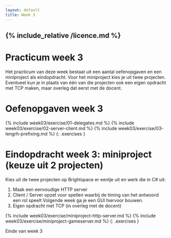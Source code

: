 ```yaml
---
layout: default
title: Week 3
---
```

{% include_relative /licence.md %}
---

# Practicum week 3
Het practicum van deze week bestaat uit een aantal oefenopgaven en een miniproject als eindopdracht. Voor het miniproject kies je uit twee projecten. Eventueel kun je in plaats van één van die projecten ook een eigen opdracht met TCP maken, maar overleg dat eerst met de docent.

# Oefenopgaven week 3

{% include week03/exercise/01-delegates.md %}
{% include week03/exercise/02-server-client.md %}
{% include week03/exercise/03-lengrh-prefixing.md %}
{: .exercises }

# Eindopdracht week 3: miniproject (keuze uit 2 projecten)
Kies uit de twee projecten op Brightspace er eentje uit en werk die in C# uit:

1. Maak een eenvoudige HTTP server
2. Client / Server opzet voor spellen waarbij de timing van het antwoord een rol speelt
Volgende week ga je een GUI hiervoor bouwen.
3. Eigen opdracht met TCP (in overleg met de docent)

{% include week03/exercise/miniproject-http-server.md %}
{% include week03/exercise/miniproject-gameserver.md %}
{: .exercises }

Einde van week 3

